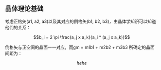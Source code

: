 ## 晶体理论基础

考虑正格矢(a1, a2, a3)以及其对应的倒格矢(b1, b2, b3)，由晶体学知识可以知道他们的关系：

$$b_i = 2 \pi \frac{a_j x a_k}{a_i * (a_j x a_k)}$$

倒格矢与正空间的晶面一一对应，而gm = m1b1 + m2b2 + m3b3 所确定的晶面间距为：

$$hehe$$
